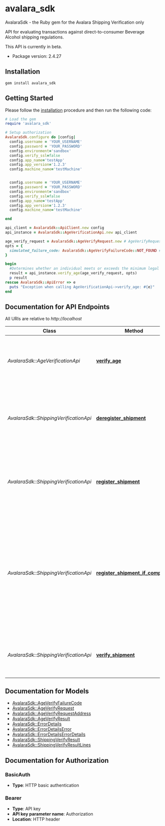 # avalara_sdk

AvalaraSdk - the Ruby gem for the Avalara Shipping Verification only

API for evaluating transactions against direct-to-consumer Beverage Alcohol shipping regulations.

This API is currently in beta.


- Package version: 2.4.27

## Installation

```shell
gem install avalara_sdk
```

## Getting Started

Please follow the [installation](#installation) procedure and then run the following code:

```ruby
# Load the gem
require 'avalara_sdk'

# Setup authorization
AvalaraSdk.configure do |config|
  config.username = 'YOUR_USERNAME'
  config.password = 'YOUR_PASSWORD'
  config.environment='sandbox'
  config.verify_ssl=false
  config.app_name='testApp'
  config.app_version='1.2.3'
  config.machine_name='testMachine'


  config.username = 'YOUR_USERNAME'
  config.password = 'YOUR_PASSWORD'
  config.environment='sandbox'
  config.verify_ssl=false
  config.app_name='testApp'
  config.app_version='1.2.3'
  config.machine_name='testMachine'

end

api_client = AvalaraSdk::ApiClient.new config
api_instance = AvalaraSdk::AgeVerificationApi.new api_client

age_verify_request = AvalaraSdk::AgeVerifyRequest.new # AgeVerifyRequest | Information about the individual whose age is being verified.
opts = {
  simulated_failure_code: AvalaraSdk::AgeVerifyFailureCode::NOT_FOUND # AgeVerifyFailureCode | (Optional) The failure code included in the simulated response of the endpoint. Note that this endpoint is only available in Sandbox for testing purposes.
}

begin
  #Determines whether an individual meets or exceeds the minimum legal drinking age.
  result = api_instance.verify_age(age_verify_request, opts)
  p result
rescue AvalaraSdk::ApiError => e
  puts "Exception when calling AgeVerificationApi->verify_age: #{e}"
end

```

## Documentation for API Endpoints

All URIs are relative to *http://localhost*

Class | Method | HTTP request | Description
------------ | ------------- | ------------- | -------------
*AvalaraSdk::AgeVerificationApi* | [**verify_age**](docs/AgeVerificationApi.md#verify_age) | **POST** /api/v2/ageverification/verify | Determines whether an individual meets or exceeds the minimum legal drinking age.
*AvalaraSdk::ShippingVerificationApi* | [**deregister_shipment**](docs/ShippingVerificationApi.md#deregister_shipment) | **DELETE** /api/v2/companies/{companyCode}/transactions/{transactionCode}/shipment/registration | Removes the transaction from consideration when evaluating regulations that span multiple transactions.
*AvalaraSdk::ShippingVerificationApi* | [**register_shipment**](docs/ShippingVerificationApi.md#register_shipment) | **PUT** /api/v2/companies/{companyCode}/transactions/{transactionCode}/shipment/registration | Registers the transaction so that it may be included when evaluating regulations that span multiple transactions.
*AvalaraSdk::ShippingVerificationApi* | [**register_shipment_if_compliant**](docs/ShippingVerificationApi.md#register_shipment_if_compliant) | **PUT** /api/v2/companies/{companyCode}/transactions/{transactionCode}/shipment/registerIfCompliant | Evaluates a transaction against a set of direct-to-consumer shipping regulations and, if compliant, registers the transaction so that it may be included when evaluating regulations that span multiple transactions.
*AvalaraSdk::ShippingVerificationApi* | [**verify_shipment**](docs/ShippingVerificationApi.md#verify_shipment) | **GET** /api/v2/companies/{companyCode}/transactions/{transactionCode}/shipment/verify | Evaluates a transaction against a set of direct-to-consumer shipping regulations.


## Documentation for Models

 - [AvalaraSdk::AgeVerifyFailureCode](docs/AgeVerifyFailureCode.md)
 - [AvalaraSdk::AgeVerifyRequest](docs/AgeVerifyRequest.md)
 - [AvalaraSdk::AgeVerifyRequestAddress](docs/AgeVerifyRequestAddress.md)
 - [AvalaraSdk::AgeVerifyResult](docs/AgeVerifyResult.md)
 - [AvalaraSdk::ErrorDetails](docs/ErrorDetails.md)
 - [AvalaraSdk::ErrorDetailsError](docs/ErrorDetailsError.md)
 - [AvalaraSdk::ErrorDetailsErrorDetails](docs/ErrorDetailsErrorDetails.md)
 - [AvalaraSdk::ShippingVerifyResult](docs/ShippingVerifyResult.md)
 - [AvalaraSdk::ShippingVerifyResultLines](docs/ShippingVerifyResultLines.md)


## Documentation for Authorization


### BasicAuth

- **Type**: HTTP basic authentication

### Bearer


- **Type**: API key
- **API key parameter name**: Authorization
- **Location**: HTTP header

